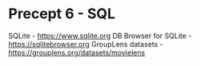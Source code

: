 # Precept 6 - SQL

SQLite - https://www.sqlite.org
DB Browser for SQLite - https://sqlitebrowser.org
GroupLens datasets - https://grouplens.org/datasets/movielens
